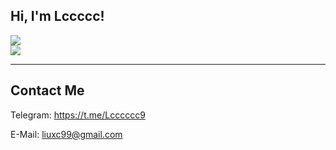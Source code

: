 <h2> Hi, I'm Lccccc!</h2>
<p>
  <img src="https://github-readme-stats.mrdulin.vercel.app/api?username=test7L&show_icons=true&hide_border=true&hide=prs&theme=buefy"><br>
  <img src="https://github-readme-stats.vercel.app/api/top-langs/?username=test7L&layout=compact">
</p>

***

<h2>Contact Me</h2>

Telegram: https://t.me/Lcccccc9

E-Mail: <liuxc99@gmail.com>
